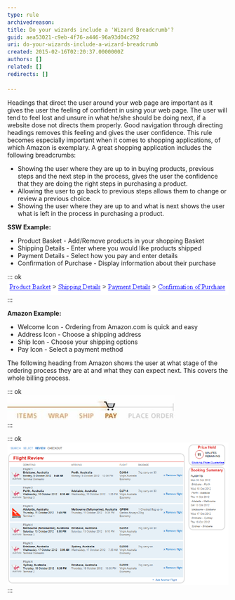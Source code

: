 ```yaml
---
type: rule
archivedreason: 
title: Do your wizards include a 'Wizard Breadcrumb'?
guid: aea53021-c9eb-4f76-a446-96a93d04c292
uri: do-your-wizards-include-a-wizard-breadcrumb
created: 2015-02-16T02:20:37.0000000Z
authors: []
related: []
redirects: []

---
```


Headings that direct the user around your web page are       important as it gives the user the feeling of confident in       using your web page. The user will tend to feel lost and       unsure in what he/she should be doing next, if a website       dose not directs them properly. Good navigation through       directing headings removes this feeling and gives the user       confidence. This rule becomes especially important when it comes to shopping applications, of which Amazon is exemplary. A great shopping application includes the following breadcrumbs:

* Showing the user where they are up to in buying products, previous steps and the next step in the process, gives the user the confidence that they are doing the right steps in purchasing a product.
* Allowing the user to go back to previous steps allows them to change or review a previous choice.
* Showing the user where they are up to and what is next shows the user what is left in the process in purchasing a product.




<!--endintro-->

**SSW Example:**

* Product Basket - Add/Remove products in your shopping Basket
* Shipping Details - Enter where you would like products shipped
* Payment Details - Select how you pay and enter details
* Confirmation of Purchase - Display information about their purchase



::: ok  
![Figure: Simple Header that tells the user where they have come from](../../assets/ExamleHeadingforShoppingBasket.gif)  
:::

**Amazon Example:**

* Welcome Icon - Ordering from Amazon.com is quick and easy
* Address Icon - Choose a shipping address
* Ship Icon - Choose your shipping options
* Pay Icon - Select a payment method


The following heading from Amazon shows the user at what stage of the ordering process they are at and what they can expect next. This covers the whole billing process.


::: ok  
![Figure: This is how headings should look](../../assets/amazonshopping.jpg)  
:::


::: ok  
![Figure: Virgin Australia uses a more subtle approach](../../assets/virgin-flight-navigation.png)  
:::
